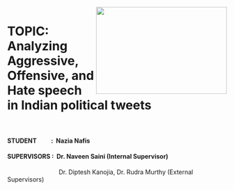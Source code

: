 <br>
<img src="https://www.siliconrepublic.com/wp-content/uploads/2021/08/social-media-outrage-scaled-1-718x523.jpeg" width="300" height="200" align="right"/>

# TOPIC: Analyzing Aggressive, Offensive, and Hate speech in Indian political tweets
<br/>

#### STUDENT &nbsp;&nbsp;&nbsp;&nbsp;&nbsp;&nbsp;&nbsp;&nbsp; :&nbsp; Nazia Nafis
#### SUPERVISORS :&nbsp; Dr. Naveen Saini (Internal Supervisor)
&nbsp;&nbsp;&nbsp;&nbsp;&nbsp;&nbsp;&nbsp;&nbsp;&nbsp;&nbsp;&nbsp;&nbsp;&nbsp;&nbsp;&nbsp;&nbsp;&nbsp;&nbsp;&nbsp;&nbsp;&nbsp;&nbsp;&nbsp;&nbsp;&nbsp;&nbsp;&nbsp;&nbsp;&nbsp;&nbsp;Dr. Diptesh Kanojia, Dr. Rudra Murthy (External Supervisors)
<br/>

